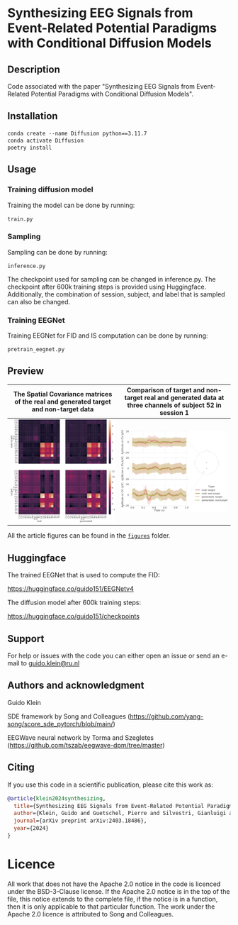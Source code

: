 # Synthesizing EEG Signals from Event-Related Potential Paradigms with Conditional Diffusion Models

## Description
Code associated with the paper "Synthesizing EEG Signals from Event-Related Potential Paradigms with Conditional Diffusion Models".

## Installation 
```
conda create --name Diffusion python==3.11.7
conda activate Diffusion
poetry install
```

## Usage

### Training diffusion model
Training the model can be done by running:
```
train.py
```

### Sampling
Sampling can be done by running:
```
inference.py
```

The checkpoint used for sampling can be changed in inference.py. The checkpoint after 600k training steps is provided using Huggingface. Additionally, the combination of session, subject, and label that is sampled can also be changed. 

### Training EEGNet
Training EEGNet for FID and IS computation can be done by running:
```
pretrain_eegnet.py
```

## Preview
The Spatial Covariance matrices of the real and generated target and non-target data |  Comparison of target and non-target real and generated data at three channels of subject 52 in session 1
:-------------------------:|:-------------------------:
![SCM](figures/SCM.png) | ![Comparison](figures/comparison_subject52_session_1.png)

All the article figures can be found in the [`figures`](figures) folder.

## Huggingface
The trained EEGNet that is used to compute the FID:

https://huggingface.co/guido151/EEGNetv4

The diffusion model after 600k training steps:

https://huggingface.co/guido151/checkpoints

## Support
For help or issues with the code you can either open an issue or send an e-mail to guido.klein@ru.nl

## Authors and acknowledgment
Guido Klein

SDE framework by Song and Colleagues (https://github.com/yang-song/score_sde_pytorch/blob/main/)

EEGWave neural network by Torma and Szegletes (https://github.com/tszab/eegwave-dpm/tree/master)


## Citing

If you use this code in a scientific publication, please cite this work as:
```bibtex
@article{klein2024synthesizing,
  title={Synthesizing EEG Signals from Event-Related Potential Paradigms with Conditional Diffusion Models},
  author={Klein, Guido and Guetschel, Pierre and Silvestri, Gianluigi and Tangermann, Michael},
  journal={arXiv preprint arXiv:2403.18486},
  year={2024}
}
```

# Licence

All work that does not have the Apache 2.0 notice in the code is licenced under the BSD-3-Clause license. If the Apache 2.0 notice is in the top of the file, this notice extends to the complete file, if the notice is in a function, then it is only applicable to that particular function. The work under the Apache 2.0 licence is attributed to Song and Colleagues.
